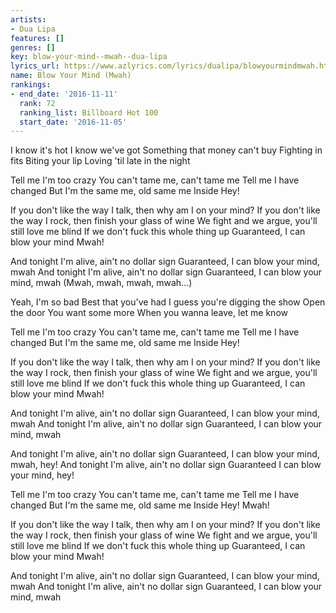 ```yaml
---
artists:
- Dua Lipa
features: []
genres: []
key: blow-your-mind--mwah--dua-lipa
lyrics_url: https://www.azlyrics.com/lyrics/dualipa/blowyourmindmwah.html
name: Blow Your Mind (Mwah)
rankings:
- end_date: '2016-11-11'
  rank: 72
  ranking_list: Billboard Hot 100
  start_date: '2016-11-05'
---
```


I know it's hot
I know we've got
Something that money can't buy
Fighting in fits
Biting your lip
Loving 'til late in the night

Tell me I'm too crazy
You can't tame me, can't tame me
Tell me I have changed
But I'm the same me, old same me
Inside
Hey!

If you don't like the way I talk, then why am I on your mind?
If you don't like the way I rock, then finish your glass of wine
We fight and we argue, you'll still love me blind
If we don't fuck this whole thing up
Guaranteed, I can blow your mind
Mwah!

And tonight I'm alive, ain't no dollar sign
Guaranteed, I can blow your mind, mwah
And tonight I'm alive, ain't no dollar sign
Guaranteed, I can blow your mind, mwah
(Mwah, mwah, mwah, mwah...)

Yeah, I'm so bad
Best that you've had
I guess you're digging the show
Open the door
You want some more
When you wanna leave, let me know

Tell me I'm too crazy
You can't tame me, can't tame me
Tell me I have changed
But I'm the same me, old same me
Inside
Hey!

If you don't like the way I talk, then why am I on your mind?
If you don't like the way I rock, then finish your glass of wine
We fight and we argue, you'll still love me blind
If we don't fuck this whole thing up
Guaranteed, I can blow your mind
Mwah!

And tonight I'm alive, ain't no dollar sign
Guaranteed, I can blow your mind, mwah
And tonight I'm alive, ain't no dollar sign
Guaranteed, I can blow your mind, mwah

And tonight I'm alive, ain't no dollar sign
Guaranteed, I can blow your mind, mwah, hey!
And tonight I'm alive, ain't no dollar sign
Guaranteed I can blow your mind, hey!

Tell me I'm too crazy
You can't tame me, can't tame me
Tell me I have changed
But I'm the same me, old same me
Inside
Hey!
Mwah!

If you don't like the way I talk, then why am I on your mind?
If you don't like the way I rock, then finish your glass of wine
We fight and we argue, you'll still love me blind
If we don't fuck this whole thing up
Guaranteed, I can blow your mind
Mwah!

And tonight I'm alive, ain't no dollar sign
Guaranteed, I can blow your mind, mwah
And tonight I'm alive, ain't no dollar sign
Guaranteed, I can blow your mind, mwah



